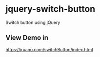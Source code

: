 # jquery-switch-button
Switch button using jQuery
## View Demo in
<a href="https://jruano.com/switchButton/index.html" target="_blank">https://jruano.com/switchButton/index.html</a>
